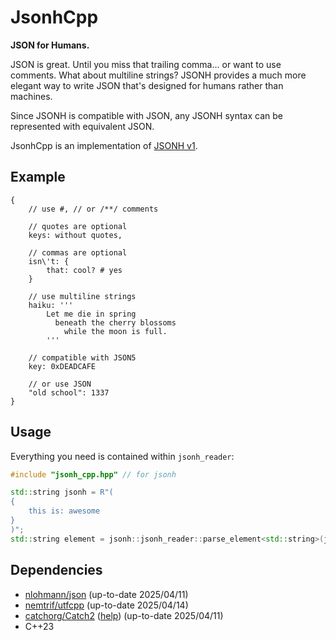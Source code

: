 # JsonhCpp

**JSON for Humans.**

JSON is great. Until you miss that trailing comma... or want to use comments. What about multiline strings?
JSONH provides a much more elegant way to write JSON that's designed for humans rather than machines.

Since JSONH is compatible with JSON, any JSONH syntax can be represented with equivalent JSON.

JsonhCpp is an implementation of [JSONH v1](https://github.com/jsonh-org/Jsonh).

## Example

```jsonh
{
    // use #, // or /**/ comments
    
    // quotes are optional
    keys: without quotes,

    // commas are optional
    isn\'t: {
        that: cool? # yes
    }

    // use multiline strings
    haiku: '''
        Let me die in spring
          beneath the cherry blossoms
            while the moon is full.
        '''
    
    // compatible with JSON5
    key: 0xDEADCAFE

    // or use JSON
    "old school": 1337
}
```

## Usage

Everything you need is contained within `jsonh_reader`:

```cpp
#include "jsonh_cpp.hpp" // for jsonh

std::string jsonh = R"(
{
    this is: awesome
}
)";
std::string element = jsonh::jsonh_reader::parse_element<std::string>(jsonh).value();
```

## Dependencies

- [nlohmann/json](https://github.com/nlohmann/json) (up-to-date 2025/04/11)
- [nemtrif/utfcpp](https://github.com/nemtrif/utfcpp) (up-to-date 2025/04/14)
- [catchorg/Catch2](https://github.com/catchorg/Catch2) ([help](https://stackoverflow.com/a/78804393)) (up-to-date 2025/04/11)
- C++23